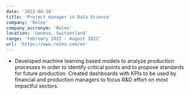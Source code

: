 ```yaml
---
date: '2022-08-18'
title: 'Project manager in Data Science'
company: 'Rolex'
company_accronym: 'Rolex'
location: 'Geneva, Switzerland'
range: 'February 2022 - August 2022'
url: 'https://www.rolex.com/en'
---
```


- Developed machine learning based models to analyze production processes in order to identify critical points and to propose standards for future production. Created dashboards with KPIs to be used by financial and production managers to focus R&D effort on most impactful sectors.

